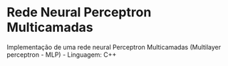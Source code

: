 # Rede Neural Perceptron Multicamadas
Implementação de uma rede neural Perceptron Multicamadas (Multilayer perceptron - MLP) - Linguagem: C++
